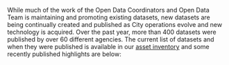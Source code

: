 While much of the work of the Open Data Coordinators and Open Data Team is maintaining and promoting existing datasets, new datasets are being continually created and published as City operations evolve and new technology is acquired. Over the past year, more than 400 datasets were published by over 60 different agencies. The current list of datasets and when they were published is available in our [asset inventory](https://data.cityofnewyork.us/City-Government/Local-Law-251-of-2017-Published-Data-Asset-Invento/5tqd-u88y) and some recently published highlights are below:
